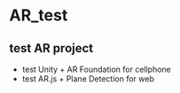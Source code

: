 # AR_test
## test AR project
 - test Unity + AR Foundation for cellphone
 - test AR.js + Plane Detection for web
